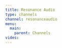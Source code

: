 ```yaml
---
title: Resonance Audio
type: channels
channel: resonanceaudio
menu:
  main:
    parent: Channels
vides:
---
```

